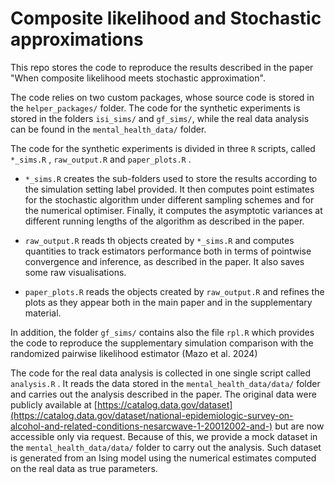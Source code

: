# Composite likelihood and Stochastic approximations

This repo stores the code to reproduce the results described in the paper "When composite likelihood meets stochastic approximation".

The code relies on two custom packages, whose source code is stored in the `helper_packages/` folder.
The code for the synthetic experiments is stored in the folders `isi_sims/` and `gf_sims/`, while the real data analysis can be found in the `mental_health_data/` folder.

The code for the synthetic experiments is divided in three `R` scripts, called `*_sims.R` , `raw_output.R` and `paper_plots.R` .

-   `*_sims.R` creates the sub-folders used to store the results according to the simulation setting label provided. It then computes point estimates for the stochastic algorithm under different sampling schemes and for the numerical optimiser. Finally, it computes the asymptotic variances at different running lengths of the algorithm as described in the paper.

-   `raw_output.R` reads th objects created by `*_sims.R` and computes quantities to track estimators performance both in terms of pointwise convergence and inference, as described in the paper. It also saves some raw visualisations.

-   `paper_plots.R` reads the objects created by `raw_output.R` and refines the plots as they appear both in the main paper and in the supplementary material.

In addition, the folder `gf_sims/` contains also the file `rpl.R` which provides the code to reproduce the supplementary simulation comparison with the randomized pairwise likelihood estimator (Mazo et al. 2024)

The code for the real data analysis is collected in one single script called `analysis.R` . It reads the data stored in the `mental_health_data/data/` folder and carries out the analysis described in the paper. The original data were publicly available at [https://catalog.data.gov/dataset](https://catalog.data.gov/dataset/national-epidemiologic-survey-on-alcohol-and-related-conditions-nesarcwave-1-20012002-and-) but are now accessible only via request. Because of this, we provide a mock dataset in the `mental_health_data/data/` folder to carry out the analysis. Such dataset is generated from an Ising model using the numerical estimates computed on the real data as true parameters.

